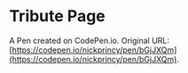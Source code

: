 # Tribute Page

A Pen created on CodePen.io. Original URL: [https://codepen.io/nickprincy/pen/bGjJXQm](https://codepen.io/nickprincy/pen/bGjJXQm).

